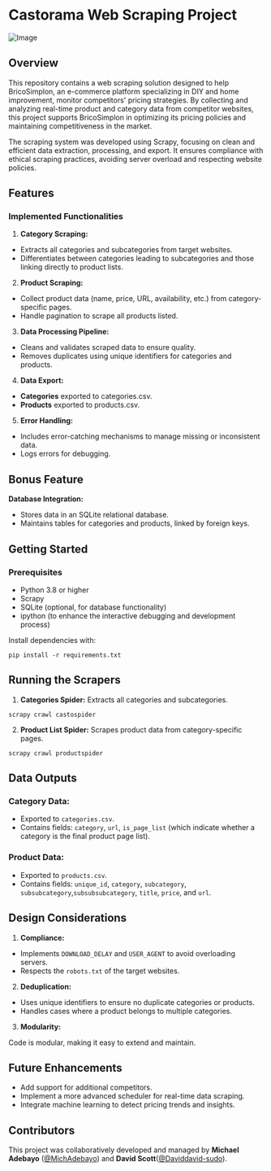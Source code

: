 # Castorama Web Scraping Project

![Image](https://github.com/user-attachments/assets/20140b4a-4c59-487e-9e5a-92ca9f9a7d16)

## Overview

This repository contains a web scraping solution designed to help BricoSimplon, an e-commerce platform specializing in DIY and home improvement, monitor competitors' pricing strategies. By collecting and analyzing real-time product and category data from competitor websites, this project supports BricoSimplon in optimizing its pricing policies and maintaining competitiveness in the market.

The scraping system was developed using Scrapy, focusing on clean and efficient data extraction, processing, and export. It ensures compliance with ethical scraping practices, avoiding server overload and respecting website policies.

## Features

### Implemented Functionalities

1. **Category Scraping:**

- Extracts all categories and subcategories from target websites.
- Differentiates between categories leading to subcategories and those linking directly to product lists.


2. **Product Scraping:**

- Collect product data (name, price, URL, availability, etc.) from category-specific pages.
- Handle pagination to scrape all products listed.

3. **Data Processing Pipeline:**

- Cleans and validates scraped data to ensure quality.
- Removes duplicates using unique identifiers for categories and products.

4. **Data Export:**

- **Categories** exported to categories.csv.
- **Products** exported to products.csv.

5. **Error Handling:**

- Includes error-catching mechanisms to manage missing or inconsistent data.
- Logs errors for debugging.


## Bonus Feature

**Database Integration:**
- Stores data in an SQLite relational database.
- Maintains tables for categories and products, linked by foreign keys.


## Getting Started

### Prerequisites

- Python 3.8 or higher
- Scrapy
- SQLite (optional, for database functionality)
- ipython (to enhance the interactive debugging and development process)

Install dependencies with:

```
pip install -r requirements.txt
````

## Running the Scrapers

1. **Categories Spider:** Extracts all categories and subcategories.
```
scrapy crawl castospider
```
2. **Product List Spider:** Scrapes product data from category-specific pages.

```
scrapy crawl productspider
````

## Data Outputs

### Category Data:

- Exported to `categories.csv`.
- Contains fields: `category`, `url`, `is_page_list` (which indicate whether a category is the final product page list).

### Product Data:

- Exported to `products.csv`.
- Contains fields: `unique_id`, `category`, `subcategory`, `subsubcategory`,`subsubsubcategory`, `title`, `price`, and `url`.

## Design Considerations

1. **Compliance:**

- Implements `DOWNLOAD_DELAY` and `USER_AGENT` to avoid overloading servers.
- Respects the `robots.txt` of the target websites.

2. **Deduplication:**

- Uses unique identifiers to ensure no duplicate categories or products.
- Handles cases where a product belongs to multiple categories.

3. **Modularity:**

Code is modular, making it easy to extend and maintain.


## Future Enhancements

- Add support for additional competitors.
- Implement a more advanced scheduler for real-time data scraping.
- Integrate machine learning to detect pricing trends and insights.

## Contributors

This project was collaboratively developed and managed by **Michael Adebayo** ([@MichAdebayo](https://github.com/MichAdebayo))  and **David Scott**([@Daviddavid-sudo](https://github.com/Daviddavid-sudo)).
